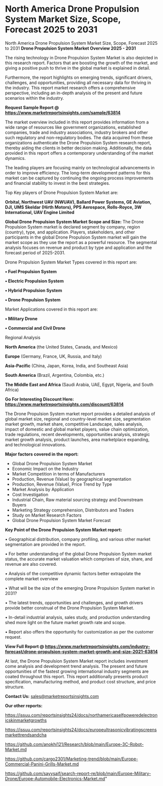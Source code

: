 # North America Drone Propulsion System Market Size, Scope, Forecast 2025 to 2031
 North America Drone Propulsion System Market Size, Scope, Forecast 2025 to 2031
<Strong> Drone Propulsion System Market Overview 2025 - 2031</strong>

The rising technology in Drone Propulsion System Market is also depicted in this research report. Factors that are boosting the growth of the market, and giving a positive push to thrive in the global market is explained in detail.

Furthermore, the report highlights on emerging trends, significant drivers, challenges, and opportunities, providing all necessary data for thriving in the industry. This report market research offers a comprehensive perspective, including an in-depth analysis of the present and future scenarios within the industry.

<strong>Request Sample Report @ <a href=https://www.marketreportsinsights.com/sample/63814>https://www.marketreportsinsights.com/sample/63814</a></strong>

The market overview included in this report provides information from a wide range of resources like government organizations, established companies, trade and industry associations, industry brokers and other such regulatory and non-regulatory bodies. The data acquired from these organizations authenticate the Drone Propulsion System research report, thereby aiding the clients in better decision making. Additionally, the data provided in this report offers a contemporary understanding of the market dynamics.

The leading players are focusing mainly on technological advancements in order to improve efficiency. The long-term development patterns for this market can be captured by continuing the ongoing process improvements and financial stability to invest in the best strategies.

Top Key players of Drone Propulsion System Market are:

<strong>Orbital, Northwest UAV (NWUAV), Ballard Power Systems, GE Aviation, DJI, UMS Skeldar (Hirth Motors), PPS Aerospace, Rolls-Royce, 3W International, UAV Engine Limited</strong>

<strong><b>Global Drone Propulsion System Market Scope and Size:</b></strong>
The Drone Propulsion System market is declared segment by company, region (country), type, and application. Players, stakeholders, and other participants in the global Drone Propulsion System market will gain the market scope as they use the report as a powerful resource. The segmental analysis focuses on revenue and product by type and application and the forecast period of 2025-2031.

Drone Propulsion System Market Types covered in this report are:

<strong>• Fuel Propulsion System

• Electric Propulsion System

• Hybrid Propulsion System

• Drone Propulsion System</strong>

Market Applications covered in this report are:

<strong>• Military Drone

• Commercial and Civil Drone</strong> 

Regional Analysis

<strong>North America</strong> (the United States, Canada, and Mexico)

<strong>Europe</strong> (Germany, France, UK, Russia, and Italy)

<strong>Asia-Pacific</strong> (China, Japan, Korea, India, and Southeast Asia)

<strong>South America</strong> (Brazil, Argentina, Colombia, etc.)

<strong>The Middle East and Africa</strong> (Saudi Arabia, UAE, Egypt, Nigeria, and South Africa)

<strong>Go For Interesting Discount Here: <a href=https://www.marketreportsinsights.com/discount/63814>https://www.marketreportsinsights.com/discount/63814</a></strong>

The Drone Propulsion System market report provides a detailed analysis of global market size, regional and country-level market size, segmentation market growth, market share, competitive Landscape, sales analysis, impact of domestic and global market players, value chain optimization, trade regulations, recent developments, opportunities analysis, strategic market growth analysis, product launches, area marketplace expanding, and technological innovations.

<strong><b>Major factors covered in the report:</b></strong>
<ul>
  <li>Global Drone Propulsion System Market </li>
  <li>Economic Impact on the Industry</li>
  <li>Market Competition in terms of Manufacturers</li>
  <li>Production, Revenue (Value) by geographical segmentation</li>
  <li>Production, Revenue (Value), Price Trend by Type</li>
  <li>Market Analysis by Application</li>
  <li>Cost Investigation</li>
  <li>Industrial Chain, Raw material sourcing strategy and Downstream Buyers</li>
  <li>Marketing Strategy comprehension, Distributors and Traders</li>
  <li>Study on Market Research Factors</li>
  <li>Global Drone Propulsion System Market Forecast</li>
</ul>

<strong><b>Key Point of the Drone Propulsion System Market report:</b></strong>

• Geographical distribution, company profiling, and various other market segmentation are provided in the report.

• For better understanding of the global Drone Propulsion System market status, the accurate market valuation which comprises of size, share, and revenue are also covered.

• Analysis of the competitive dynamic factors better extrapolate the complete market overview

• What will be the size of the emerging Drone Propulsion System market in 2031?

• The latest trends, opportunities and challenges, and growth drivers provide better construal of the Drone Propulsion System Market.

• In-detail industrial analysis, sales study, and production understanding shed more light on the future market growth rate and scope.

• Report also offers the opportunity for customization as per the customer request.

<strong><b>View Full Report @ <a href=https://www.marketreportsinsights.com/industry-forecast/drone-propulsion-system-market-growth-and-size-2021-63814>https://www.marketreportsinsights.com/industry-forecast/drone-propulsion-system-market-growth-and-size-2021-63814</a></b></strong>


At last, the Drone Propulsion System Market report includes investment come analysis and development trend analysis. The present and future opportunities of the fastest growing international industry segments are coated throughout this report. This report additionally presents product specification, manufacturing method, and product cost structure, and price structure.

<strong>Contact Us:</strong>
sales@marketreportsinsights.com

<strong>Our other reports:</strong>

<a href=https://issuu.com/reportsinsights24/docs/northamericaselfpoweredelectronicskinmarketgrowths>https://issuu.com/reportsinsights24/docs/northamericaselfpoweredelectronicskinmarketgrowths</a>

<a href=https://issuu.com/reportsinsights24/docs/europeultrasonicvibratingscreensmarkettrendsandcha>https://issuu.com/reportsinsights24/docs/europeultrasonicvibratingscreensmarkettrendsandcha</a>

<a href=https://github.com/anokhi121/Research/blob/main/Europe-3C-Robot-Market.md>https://github.com/anokhi121/Research/blob/main/Europe-3C-Robot-Market.md</a>

<a href=https://github.com/cargo2301/Marketing-trend/blob/main/Europe-Commercial-Panini-Grills-Market.md>https://github.com/cargo2301/Marketing-trend/blob/main/Europe-Commercial-Panini-Grills-Market.md</a>

<a href=https://github.com/sayysaif/search-report-re/blob/main/Europe-Military-Drone/Europe-Automobile-Electronics-Market.md>https://github.com/sayysaif/search-report-re/blob/main/Europe-Military-Drone/Europe-Automobile-Electronics-Market.md</a>"
